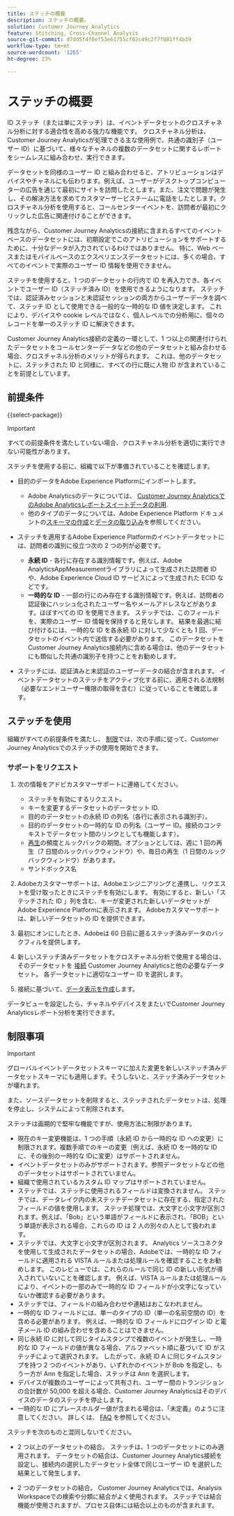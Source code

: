 ```yaml
---
title: ステッチの概要
description: ステッチの概要。
solution: Customer Journey Analytics
feature: Stitching, Cross-Channel Analysis
source-git-commit: d7dd5f4f0ef53e61755cf02c49c2f7f081ff4b39
workflow-type: tm+mt
source-wordcount: '1265'
ht-degree: 23%

---
```


# ステッチの概要

ID ステッチ（または単にステッチ）は、イベントデータセットのクロスチャネル分析に対する適合性を高める強力な機能です。 クロスチャネル分析は、Customer Journey Analyticsが処理できる主な使用例で、共通の識別子（ユーザー ID）に基づいて、様々なチャネルの複数のデータセットに関するレポートをシームレスに組み合わせ、実行できます。

データセットを同様のユーザー ID と組み合わせると、アトリビューションはデバイスやチャネルにも伝わります。例えば、ユーザーがデスクトップコンピューターの広告を通じて最初にサイトを訪問したとします。また、注文で問題が発生し、その解決方法を求めてカスタマーサービスチームに電話をしたとします。クロスチャネル分析を使用すると、コールセンターイベントを、訪問者が最初にクリックした広告に関連付けることができます。

残念ながら、Customer Journey Analyticsの接続に含まれるすべてのイベントベースのデータセットには、初期設定でこのアトリビューションをサポートするために、十分なデータが入力されているわけではありません。 特に、Web ベースまたはモバイルベースのエクスペリエンスデータセットには、多くの場合、すべてのイベントで実際のユーザー ID 情報を使用できません。

ステッチを使用すると、1 つのデータセットの行内で ID を再入力でき、各イベントでユーザー ID（ステッチ済み ID）を使用できるようになります。 ステッチでは、認証済みセッションと未認証セッションの両方からユーザーデータを調べて、ステッチ ID として使用できる一般的な一時的な ID 値を決定します。 これにより、デバイスや cookie レベルではなく、個人レベルでの分析用に、個々のレコードを単一のステッチ ID に解決できます。

Customer Journey Analytics接続の定義の一環として、1 つ以上の関連付けられたデータセットをコールセンターデータなどの他のデータセットと組み合わせる場合、クロスチャネル分析のメリットが得られます。 これは、他のデータセットに、ステッチされた ID と同様に、すべての行に既に人物 ID が含まれていることを前提としています。


## 前提条件

{{select-package}}

>[!IMPORTANT]
>
>すべての前提条件を満たしていない場合、クロスチャネル分析を適切に実行できない可能性があります。

ステッチを使用する前に、組織で以下が準備されていることを確認します。

* 目的のデータをAdobe Experience Platformにインポートします。

   * Adobe Analyticsのデータについては、 [Customer Journey AnalyticsでのAdobe Analyticsレポートスイートデータの利用](/help/getting-started/aa-vs-cja/aa-data-in-cja.md).
   * 他のタイプのデータについては、Adobe Experience Platform ドキュメントの[スキーマの作成](https://experienceleague.adobe.com/docs/experience-platform/xdm/tutorials/create-schema-ui.html?lang=ja)と[データの取り込み](https://experienceleague.adobe.com/docs/experience-platform/ingestion/home.html?lang=ja)を参照してください。

* ステッチを適用するAdobe Experience Platformのイベントデータセットには、訪問者の識別に役立つ次の 2 つの列が必要です。

   * **永続 ID** - 各行に存在する識別情報です。例えば、Adobe AnalyticsAppMeasurementライブラリによって生成された訪問者 ID や、Adobe Experience Cloud ID サービスによって生成された ECID などです。
   * **一時的な ID** - 一部の行にのみ存在する識別情報です。例えば、訪問者の認証後にハッシュ化されたユーザー名やメールアドレスなどがあります。ほぼすべての ID を使用できます。 ステッチでは、このフィールドを、実際のユーザー ID 情報を保持すると見なします。 結果を最適に結び付けるには、一時的な ID を各永続 ID に対して少なくとも 1 回、データセットのイベント内で送信する必要があります。
このデータセットをCustomer Journey Analytics接続内に含める場合は、他のデータセットにも類似した共通の識別子を持つことをお勧めします。

* ステッチには、認証済みと未認証のユーザーデータの結合が含まれます。 イベントデータセットのステッチをアクティブ化する前に、適用される法規制（必要なエンドユーザー権限の取得を含む）に従っていることを確認します。


## ステッチを使用

組織がすべての前提条件を満たし、 [制限](#limitations)では、次の手順に従って、Customer Journey Analyticsでのステッチの使用を開始できます。

### サポートをリクエスト

1. 次の情報をアドビカスタマーサポートに連絡してください。

   * ステッチを有効にするリクエスト。
   * キーを変更するデータセットのデータセット ID.
   * 目的のデータセットの永続 ID の列名（各行に表示される識別子）。
   * 目的のデータセットの一時的な ID の列名（ユーザー ID。接続のコンテキストでデータセット間のリンクとしても機能します）。
   * [再生](explained.md)の頻度とルックバックの期間。オプションとしては、週に 1 回の再生（7 日間のルックバックウィンドウ）や、毎日の再生（1 日間のルックバックウィンドウ）があります。
   * サンドボックス名


2. Adobeカスタマーサポートは、Adobeエンジニアリングと連携し、リクエストを受け取ったときにステッチを有効にします。 有効にすると、新しい「ステッチされた ID 」列を含む、キーが変更された新しいデータセットがAdobe Experience Platformに表示されます。 Adobeカスタマーサポートは、新しいデータセットの ID を提供できます。

3. 最初にオンにしたとき、Adobeは 60 日前に遡るステッチ済みデータのバックフィルを提供します。

4. 新しいステッチ済みデータセットをクロスチャネル分析で使用する場合は、そのデータセットを [接続](../connections/overview.md) Customer Journey Analyticsと他の必要なデータセット。 各データセットに適切なユーザー ID を選択します。

5. 接続に基づいて、[データ表示を作成](/help/data-views/create-dataview.md)します。

<!-- To do: Paragraph on backfill once product and marketing determine the best way forward. -->

データビューを設定したら、チャネルやデバイスをまたいでCustomer Journey Analyticsレポート分析を実行できます。

<!-- Uncomment once stitching UI is available (for limited testing)..

### Do It Yourself

|Positive|[!BADGE New Feature]{type=Positive before-title="false"}|

{{release-limited-testing-section}}

Alternatively, you can set up and use stitching through the Customer Journey Analytics user interface:

1. Go to the [Create and manage stitched datasets](stitching-ui.md) and follow steps to rekey your dataset.

2. [Create a connection](/help/connections/create-connection.md) in Customer Journey Analytics using the newly generated dataset and any other datasets that you want to include. Choose the correct person ID for each dataset.

3. [Create a connection](/help/connections/create-connection.md) in Customer Journey Analytics using the newly generated dataset and any other datasets that you want to include. Choose the correct person ID for each dataset.
   
4. [Create a data view](/help/data-views/create-dataview.md) based on the connection.

Once the data view is set up, the cross-channel analysis in Customer Journey Analytics is just like any other analysis in Customer Journey Analytics, except now the data operates across channels and devices.

-->


## 制限事項

>[!IMPORTANT]
>
>グローバルイベントデータセットスキーマに加えた変更を新しいステッチ済みデータセットスキーマにも適用します。そうしないと、ステッチ済みデータセットが壊れます。
>
>また、ソースデータセットを削除すると、ステッチされたデータセットは、処理を停止し、システムによって削除されます。

ステッチは画期的で堅牢な機能ですが、使用方法に制限があります。

* 現在のキー変更機能は、1 つの手順（永続 ID から一時的な ID への変更）に制限されます。複数手順でのキーの変更（例えば、永続 ID を一時的な ID に、その後別の一時的な IDに変更）はサポートされません。
* イベントデータセットのみがサポートされます。参照データセットなどの他のデータセットはサポートされていません。
* 組織で使用されているカスタム ID マップはサポートされていません。
* ステッチでは、ステッチに使用されるフィールドは変換されません。 ステッチでは、データレイク内の未ステッチデータセットに存在する、指定されたフィールドの値を使用します。 ステッチ処理では、大文字と小文字が区別されます。例えば、「Bob」という単語がフィールドに表示され、「BOB」という単語が表示される場合、これらの ID は 2 人の別々の人として扱われます。
* ステッチでは、大文字と小文字が区別されます。 Analytics ソースコネクタを使用して生成されたデータセットの場合、Adobeでは、一時的な ID フィールドに適用される VISTA ルールまたは処理ルールを確認することをお勧めします。 このレビューでは、これらのルールで同じ ID の新しい形式が導入されていないことを確認します。 例えば、VISTA ルールまたは処理ルールにより、イベントの一部のみで一時的な ID フィールドが小文字になっていないか確認する必要があります。
* ステッチでは、フィールドの組み合わせや連結はおこなわれません。
* 一時的な ID フィールドには、単一のタイプの ID（単一の名前空間の ID）を含める必要があります。 例えば、一時的な ID フィールドにログイン ID と電子メール ID の組み合わせを含めることはできません。
* 同じ永続 ID に対して同じタイムスタンプで複数のイベントが発生し、一時的な ID フィールドの値が異なる場合、アルファベット順に基づいて ID がステッチによって選択されます。 したがって、永続 ID A に同じタイムスタンプを持つ 2 つのイベントがあり、いずれかのイベントが Bob を指定し、もう一方が Ann を指定した場合、ステッチは Ann を選択します。
* デバイスが複数のユーザーによって共有され、ユーザー間のトランジションの合計数が 50,000 を超える場合、Customer Journey Analyticsはそのデバイスのデータのステッチを停止します。
* 一時的な ID にプレースホルダー値が含まれる場合は、「未定義」のように注意してください。 詳しくは、 [FAQ](faq.md) を参照してください。

ステッチを次のものと混同しないでください。

* 2 つ以上のデータセットの結合。 ステッチは、1 つのデータセットにのみ適用されます。 データセットの結合は、Customer Journey Analytics接続を設定し、接続内の選択したデータセット全体で同じユーザー ID を選択した結果として発生します。

* 2 つのデータセットの結合。 Customer Journey Analyticsでは、Analysis Workspaceでの検索や分類に結合がよく使用されます。 ステッチでは結合機能が使用されますが、プロセス自体には結合以上のものが含まれます。




